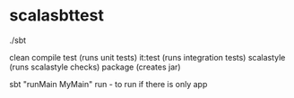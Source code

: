 # scalasbttest


./sbt

clean
compile
test (runs unit tests)
it:test (runs integration tests)
scalastyle (runs scalastyle checks)
package (creates jar) 

sbt "runMain MyMain"
run - to run if there is only app
